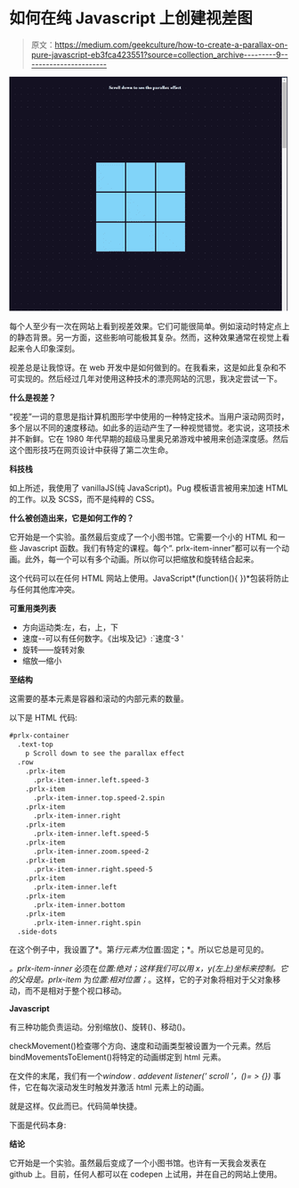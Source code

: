 # 如何在纯 Javascript 上创建视差图

> 原文：<https://medium.com/geekculture/how-to-create-a-parallax-on-pure-javascript-eb3fca423551?source=collection_archive---------9----------------------->

![](img/045ca5abc8255d42dd1a419fe2c2ef0e.png)

每个人至少有一次在网站上看到视差效果。它们可能很简单。例如滚动时特定点上的静态背景。另一方面，这些影响可能极其复杂。然而，这种效果通常在视觉上看起来令人印象深刻。

视差总是让我惊讶。在 web 开发中是如何做到的。在我看来，这是如此复杂和不可实现的。然后经过几年对使用这种技术的漂亮网站的沉思，我决定尝试一下。

**什么是视差？**

“视差”一词的意思是指计算机图形学中使用的一种特定技术。当用户滚动网页时，多个层以不同的速度移动。如此多的运动产生了一种视觉错觉。老实说，这项技术并不新鲜。它在 1980 年代早期的超级马里奥兄弟游戏中被用来创造深度感。然后这个图形技巧在网页设计中获得了第二次生命。

**科技栈**

如上所述，我使用了 vanillaJS(纯 JavaScript)。Pug 模板语言被用来加速 HTML 的工作。以及 SCSS，而不是纯粹的 CSS。

**什么被创造出来，它是如何工作的？**

它开始是一个实验。虽然最后变成了一个小图书馆。它需要一个小的 HTML 和一些 Javascript 函数。我们有特定的课程。每个“. prlx-item-inner”都可以有一个动画。此外，每一个可以有多个动画。所以你可以把缩放和旋转结合起来。

这个代码可以在任何 HTML 网站上使用。JavaScript*(function(){ })*包装将防止与任何其他库冲突。

**可重用类列表**

*   方向运动类:左，右，上，下
*   速度-<number>-可以有任何数字。《出埃及记》:`速度-3 '</number>
*   旋转——旋转对象
*   缩放—缩小

**至结构**

这需要的基本元素是容器和滚动的内部元素的数量。

以下是 HTML 代码:

```
#prlx-container
  .text-top
    p Scroll down to see the parallax effect
  .row
    .prlx-item
      .prlx-item-inner.left.speed-3
    .prlx-item
      .prlx-item-inner.top.speed-2.spin
    .prlx-item
      .prlx-item-inner.right
    .prlx-item
      .prlx-item-inner.left.speed-5
    .prlx-item
      .prlx-item-inner.zoom.speed-2
    .prlx-item
      .prlx-item-inner.right.speed-5
    .prlx-item
      .prlx-item-inner.left
    .prlx-item
      .prlx-item-inner.bottom
    .prlx-item
      .prlx-item-inner.right.spin
  .side-dots
```

在这个例子中，我设置了*。第*行元素为*位置:固定；*。所以它总是可见的。

*。prlx-item-inner* 必须在*位置:绝对；*这样我们可以用 x，y(左上)坐标来控制。它的父母是*。prlx-item* 为*位置:相对位置；*。这样，它的子对象将相对于父对象移动，而不是相对于整个视口移动。

**Javascript**

有三种功能负责运动。分别缩放()、旋转()、移动()。

checkMovement()检查哪个方向、速度和动画类型被设置为一个元素。然后 bindMovementsToElement()将特定的动画绑定到 html 元素。

在文件的末尾，我们有一个*window . addevent listener(' scroll '，()= > {})* 事件，它在每次滚动发生时触发并激活 html 元素上的动画。

就是这样。仅此而已。代码简单快捷。

下面是代码本身:

**结论**

它开始是一个实验。虽然最后变成了一个小图书馆。也许有一天我会发表在 github 上。目前，任何人都可以在 codepen 上试用，并在自己的网站上使用。